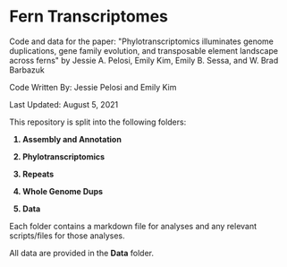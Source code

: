 # Fern Transcriptomes 

Code and data for the paper: "Phylotranscriptomics illuminates genome duplications, gene family evolution, and transposable element landscape across ferns" by Jessie A. Pelosi, Emily Kim, Emily B. Sessa, and W. Brad Barbazuk 

Code Written By: Jessie Pelosi and Emily Kim 

Last Updated: August 5, 2021 

This repository is split into the following folders: 
<b>
  
 1) Assembly and Annotation
  
 2) Phylotranscriptomics 
 
 3) Repeats
 
 4) Whole Genome Dups
 
 5) Data 

</b>


Each folder contains a markdown file for analyses and any relevant scripts/files for those analyses. 

All data are provided in the <b>Data</b> folder. 
